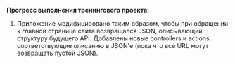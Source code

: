 **Прогресс выполнения тренингового проекта:**


1.  Приложение модифицировано таким образом, чтобы при обращении к главной странице сайта возвращался JSON, описывающий структуру будущего API.
    Добавлены новые controllers и actions, соответствующие описанию в JSON'е (пока что все URL могут возвращать пустой JSON).